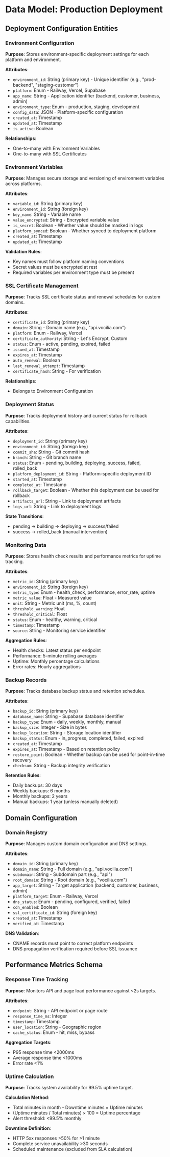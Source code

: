 # Data Model: Production Deployment

## Deployment Configuration Entities

### Environment Configuration
**Purpose**: Stores environment-specific deployment settings for each platform and environment.

**Attributes**:
- `environment_id`: String (primary key) - Unique identifier (e.g., "prod-backend", "staging-customer")
- `platform`: Enum - Railway, Vercel, Supabase
- `app_name`: String - Application identifier (backend, customer, business, admin)
- `environment_type`: Enum - production, staging, development
- `config_data`: JSON - Platform-specific configuration
- `created_at`: Timestamp
- `updated_at`: Timestamp
- `is_active`: Boolean

**Relationships**:
- One-to-many with Environment Variables
- One-to-many with SSL Certificates

### Environment Variables
**Purpose**: Manages secure storage and versioning of environment variables across platforms.

**Attributes**:
- `variable_id`: String (primary key)
- `environment_id`: String (foreign key)
- `key_name`: String - Variable name
- `value_encrypted`: String - Encrypted variable value
- `is_secret`: Boolean - Whether value should be masked in logs
- `platform_synced`: Boolean - Whether synced to deployment platform
- `created_at`: Timestamp
- `updated_at`: Timestamp

**Validation Rules**:
- Key names must follow platform naming conventions
- Secret values must be encrypted at rest
- Required variables per environment type must be present

### SSL Certificate Management
**Purpose**: Tracks SSL certificate status and renewal schedules for custom domains.

**Attributes**:
- `certificate_id`: String (primary key)
- `domain`: String - Domain name (e.g., "api.vocilia.com")
- `platform`: Enum - Railway, Vercel
- `certificate_authority`: String - Let's Encrypt, Custom
- `status`: Enum - active, pending, expired, failed
- `issued_at`: Timestamp
- `expires_at`: Timestamp
- `auto_renewal`: Boolean
- `last_renewal_attempt`: Timestamp
- `certificate_hash`: String - For verification

**Relationships**:
- Belongs to Environment Configuration

### Deployment Status
**Purpose**: Tracks deployment history and current status for rollback capabilities.

**Attributes**:
- `deployment_id`: String (primary key)
- `environment_id`: String (foreign key)
- `commit_sha`: String - Git commit hash
- `branch`: String - Git branch name
- `status`: Enum - pending, building, deploying, success, failed, rolled_back
- `platform_deployment_id`: String - Platform-specific deployment ID
- `started_at`: Timestamp
- `completed_at`: Timestamp
- `rollback_target`: Boolean - Whether this deployment can be used for rollback
- `artifacts_url`: String - Link to deployment artifacts
- `logs_url`: String - Link to deployment logs

**State Transitions**:
- pending → building → deploying → success/failed
- success → rolled_back (manual intervention)

### Monitoring Data
**Purpose**: Stores health check results and performance metrics for uptime tracking.

**Attributes**:
- `metric_id`: String (primary key)
- `environment_id`: String (foreign key)
- `metric_type`: Enum - health_check, performance, error_rate, uptime
- `metric_value`: Float - Measured value
- `unit`: String - Metric unit (ms, %, count)
- `threshold_warning`: Float
- `threshold_critical`: Float
- `status`: Enum - healthy, warning, critical
- `timestamp`: Timestamp
- `source`: String - Monitoring service identifier

**Aggregation Rules**:
- Health checks: Latest status per endpoint
- Performance: 5-minute rolling averages
- Uptime: Monthly percentage calculations
- Error rates: Hourly aggregations

### Backup Records
**Purpose**: Tracks database backup status and retention schedules.

**Attributes**:
- `backup_id`: String (primary key)
- `database_name`: String - Supabase database identifier
- `backup_type`: Enum - daily, weekly, monthly, manual
- `backup_size`: Integer - Size in bytes
- `backup_location`: String - Storage location identifier
- `backup_status`: Enum - in_progress, completed, failed, expired
- `created_at`: Timestamp
- `expires_at`: Timestamp - Based on retention policy
- `restore_point`: Boolean - Whether backup can be used for point-in-time recovery
- `checksum`: String - Backup integrity verification

**Retention Rules**:
- Daily backups: 30 days
- Weekly backups: 6 months
- Monthly backups: 2 years
- Manual backups: 1 year (unless manually deleted)

## Domain Configuration

### Domain Registry
**Purpose**: Manages custom domain configuration and DNS settings.

**Attributes**:
- `domain_id`: String (primary key)
- `domain_name`: String - Full domain (e.g., "api.vocilia.com")
- `subdomain`: String - Subdomain part (e.g., "api")
- `root_domain`: String - Root domain (e.g., "vocilia.com")
- `app_target`: String - Target application (backend, customer, business, admin)
- `platform_target`: Enum - Railway, Vercel
- `dns_status`: Enum - pending, configured, verified, failed
- `cdn_enabled`: Boolean
- `ssl_certificate_id`: String (foreign key)
- `created_at`: Timestamp
- `verified_at`: Timestamp

**DNS Validation**:
- CNAME records must point to correct platform endpoints
- DNS propagation verification required before SSL issuance

## Performance Metrics Schema

### Response Time Tracking
**Purpose**: Monitors API and page load performance against <2s targets.

**Attributes**:
- `endpoint`: String - API endpoint or page route
- `response_time_ms`: Integer
- `timestamp`: Timestamp
- `user_location`: String - Geographic region
- `cache_status`: Enum - hit, miss, bypass

**Aggregation Targets**:
- P95 response time <2000ms
- Average response time <1000ms
- Error rate <1%

### Uptime Calculation
**Purpose**: Tracks system availability for 99.5% uptime target.

**Calculation Method**:
- Total minutes in month - Downtime minutes = Uptime minutes
- (Uptime minutes / Total minutes) × 100 = Uptime percentage
- Alert threshold: <99.5% monthly

**Downtime Definition**:
- HTTP 5xx responses >50% for >1 minute
- Complete service unavailability >30 seconds
- Scheduled maintenance (excluded from SLA calculation)